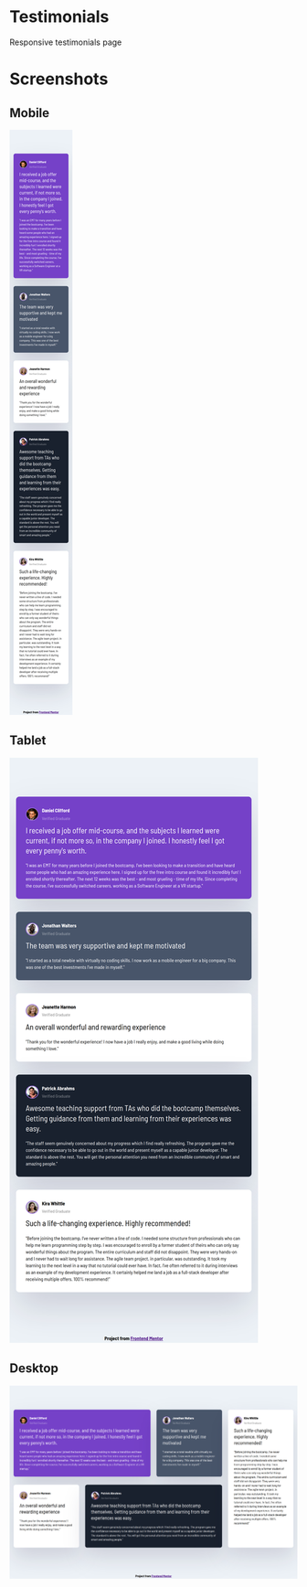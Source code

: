 # Testimonials

Responsive testimonials page

# Screenshots

## Mobile

![mobile img](./assets/mobile.png)

## Tablet

![tablet img](./assets/tablet.png)

## Desktop

![desktop img](./assets/desktop.png)


